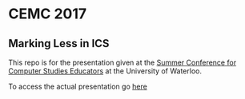 # CEMC 2017
## Marking Less in ICS

This repo is for the presentation given at the [Summer Conference for Computer Studies Educators](http://cemc.uwaterloo.ca/events/csteachers.html) at the University of Waterloo.

To access the actual presentation go [here](https://mrseidel.github.io/CEMC2017-MarkingLess/)
